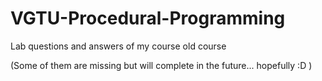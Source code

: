 # VGTU-Procedural-Programming
Lab questions and answers of my course old course

(Some of them are missing but will complete in the future... hopefully :D )

